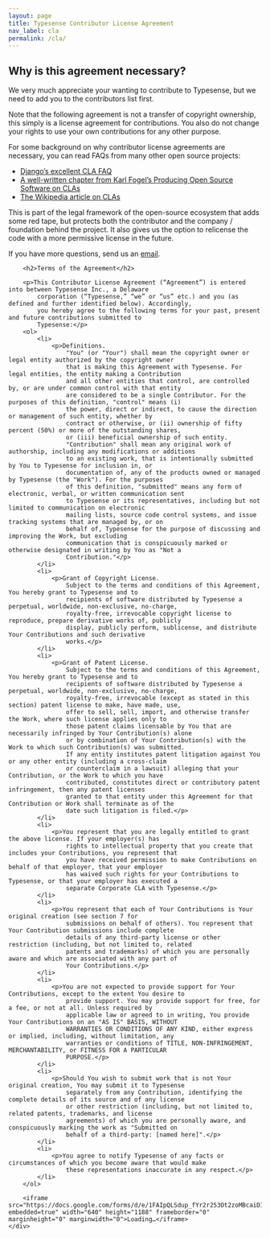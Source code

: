 ```yaml
---
layout: page
title: Typesense Contributor License Agreement
nav_label: cla
permalink: /cla/
---
```


<div class="row no-gutters">
    <div id="doc-col" class="col-md-8">
        <h2>Why is this agreement necessary?</h2>
        <p>We very much appreciate your wanting to contribute to Typesense, but we need to add you to the contributors
            list first.</p>
        <p>Note that the following agreement is not a transfer of copyright ownership, this simply is a license
            agreement for contributions. You also do not change your rights to use your own contributions for any other
            purpose.</p>
        <p>For some background on why contributor license agreements are necessary, you can read FAQs from many other
            open source projects:</p>
        <ul>
            <li><a href="https://www.djangoproject.com/foundation/cla/faq/" rel="nofollow">Django’s excellent CLA
                FAQ</a></li>
            <li><a href="https://producingoss.com/en/license-quickstart.html" rel="nofollow">A well-written chapter from
                Karl Fogel’s Producing Open Source Software on CLAs</a></li>
            <li><a href="https://en.wikipedia.org/wiki/Contributor_license_agreement" rel="nofollow">The Wikipedia
                article on CLAs</a></li>
        </ul>
        <p>This is part of the legal framework of the open-source ecosystem that adds some red tape, but protects both
            the contributor and the company / foundation behind the project. It also gives us the option to relicense
            the code with a more permissive license in the future.</p>
        <p>If you have more questions, send us an <a href="mailto:contact@typesense.org">email</a>.</p>

        <h2>Terms of the Agreement</h2>

        <p>This Contributor License Agreement (“Agreement”) is entered into between Typesense Inc., a Delaware
            corporation (“Typesense,” “we” or “us” etc.) and you (as defined and further identified below). Accordingly,
            you hereby agree to the following terms for your past, present and future contributions submitted to
            Typesense:</p>
        <ol>
            <li>
                <p>Definitions.
                    "You" (or "Your") shall mean the copyright owner or legal entity authorized by the copyright owner
                    that is making this Agreement with Typesense. For legal entities, the entity making a Contribution
                    and all other entities that control, are controlled by, or are under common control with that entity
                    are considered to be a single Contributor. For the purposes of this definition, "control" means (i)
                    the power, direct or indirect, to cause the direction or management of such entity, whether by
                    contract or otherwise, or (ii) ownership of fifty percent (50%) or more of the outstanding shares,
                    or (iii) beneficial ownership of such entity.
                    "Contribution" shall mean any original work of authorship, including any modifications or additions
                    to an existing work, that is intentionally submitted by You to Typesense for inclusion in, or
                    documentation of, any of the products owned or managed by Typesense (the "Work"). For the purposes
                    of this definition, "submitted" means any form of electronic, verbal, or written communication sent
                    to Typesense or its representatives, including but not limited to communication on electronic
                    mailing lists, source code control systems, and issue tracking systems that are managed by, or on
                    behalf of, Typesense for the purpose of discussing and improving the Work, but excluding
                    communication that is conspicuously marked or otherwise designated in writing by You as "Not a
                    Contribution."</p>
            </li>
            <li>
                <p>Grant of Copyright License.
                    Subject to the terms and conditions of this Agreement, You hereby grant to Typesense and to
                    recipients of software distributed by Typesense a perpetual, worldwide, non-exclusive, no-charge,
                    royalty-free, irrevocable copyright license to reproduce, prepare derivative works of, publicly
                    display, publicly perform, sublicense, and distribute Your Contributions and such derivative
                    works.</p>
            </li>
            <li>
                <p>Grant of Patent License.
                    Subject to the terms and conditions of this Agreement, You hereby grant to Typesense and to
                    recipients of software distributed by Typesense a perpetual, worldwide, non-exclusive, no-charge,
                    royalty-free, irrevocable (except as stated in this section) patent license to make, have made, use,
                    offer to sell, sell, import, and otherwise transfer the Work, where such license applies only to
                    those patent claims licensable by You that are necessarily infringed by Your Contribution(s) alone
                    or by combination of Your Contribution(s) with the Work to which such Contribution(s) was submitted.
                    If any entity institutes patent litigation against You or any other entity (including a cross-claim
                    or counterclaim in a lawsuit) alleging that your Contribution, or the Work to which you have
                    contributed, constitutes direct or contributory patent infringement, then any patent licenses
                    granted to that entity under this Agreement for that Contribution or Work shall terminate as of the
                    date such litigation is filed.</p>
            </li>
            <li>
                <p>You represent that you are legally entitled to grant the above license. If your employer(s) has
                    rights to intellectual property that you create that includes your Contributions, you represent that
                    you have received permission to make Contributions on behalf of that employer, that your employer
                    has waived such rights for your Contributions to Typesense, or that your employer has executed a
                    separate Corporate CLA with Typesense.</p>
            </li>
            <li>
                <p>You represent that each of Your Contributions is Your original creation (see section 7 for
                    submissions on behalf of others). You represent that Your Contribution submissions include complete
                    details of any third-party license or other restriction (including, but not limited to, related
                    patents and trademarks) of which you are personally aware and which are associated with any part of
                    Your Contributions.</p>
            </li>
            <li>
                <p>You are not expected to provide support for Your Contributions, except to the extent You desire to
                    provide support. You may provide support for free, for a fee, or not at all. Unless required by
                    applicable law or agreed to in writing, You provide Your Contributions on an "AS IS" BASIS, WITHOUT
                    WARRANTIES OR CONDITIONS OF ANY KIND, either express or implied, including, without limitation, any
                    warranties or conditions of TITLE, NON-INFRINGEMENT, MERCHANTABILITY, or FITNESS FOR A PARTICULAR
                    PURPOSE.</p>
            </li>
            <li>
                <p>Should You wish to submit work that is not Your original creation, You may submit it to Typesense
                    separately from any Contribution, identifying the complete details of its source and of any license
                    or other restriction (including, but not limited to, related patents, trademarks, and license
                    agreements) of which you are personally aware, and conspicuously marking the work as "Submitted on
                    behalf of a third-party: [named here]".</p>
            </li>
            <li>
                <p>You agree to notify Typesense of any facts or circumstances of which you become aware that would make
                    these representations inaccurate in any respect.</p>
            </li>
        </ol>

        <iframe src="https://docs.google.com/forms/d/e/1FAIpQLSdup_fYr2r253Ot2zoMBcaiDIVdHHT80sUJQiFVdXDcR1Fisw/viewform?embedded=true" width="640" height="1188" frameborder="0" marginheight="0" marginwidth="0">Loading…</iframe>
    </div>
</div>